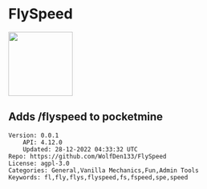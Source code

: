# FlySpeed
<img src="https://raw.githubusercontent.com/WolfDen133/WFlySpeed/a685e118e59db25cab5ea0e132889b7c15042128/icon.png" width="128" height="128" />

## Adds /flyspeed to pocketmine
```properties
Version: 0.0.1
    API: 4.12.0
    Updated: 28-12-2022 04:33:32 UTC
Repo: https://github.com/WolfDen133/FlySpeed
License: agpl-3.0
Categories: General,Vanilla Mechanics,Fun,Admin Tools
Keywords: fl,fly,flys,flyspeed,fs,fspeed,spe,speed
```